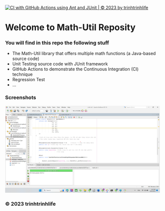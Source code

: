 [![CI with GitHub Actions using Ant and JUnit | © 2023 by trinhtrinhlife](https://github.com/trinhtrinh342004/math-util/actions/workflows/ci-junit.yml/badge.svg)](https://github.com/trinhtrinh342004/math-util/actions/workflows/ci-junit.yml)

# Welcome to Math-Util Reposity
### You will find in this repo the following stuff
* The Math-Util library that offers multiple math functions (a Java-based source code)
* Unit Testing source code with JUnit framework
* GitHub Actions to demonstrate the Continuous Integration (CI) technique
* Regression Test
* ...

### Screenshots
![DDT & TDD with JUnit](https://github.com/trinhtrinh342004/math-util/blob/main/images/DDT%20with%20JUnit.png)
### © 2023 trinhtrinhlife
